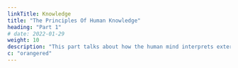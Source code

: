 ```yaml
---
linkTitle: Knowledge
title: "The Principles Of Human Knowledge"
heading: "Part 1"
# date: 2022-01-29
weight: 10
description: "This part talks about how the human mind interprets external perceptions as to create knowledge from them"
c: "orangered"
---
```

